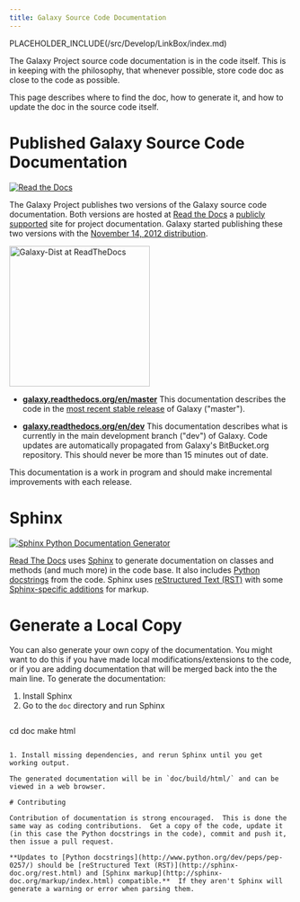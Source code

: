 ```yaml
---
title: Galaxy Source Code Documentation
---
```



PLACEHOLDER_INCLUDE(/src/Develop/LinkBox/index.md)

The Galaxy Project source code documentation is in the code itself.  This is in keeping with the philosophy, that whenever possible, store code doc as close to the code as possible.

This page describes where to find the doc, how to generate it, and how to update the doc in the source code itself.

# Published Galaxy Source Code Documentation

<div class='right'><a href='http://readthedocs.org'><img src="/src/images/Logos/ReadTheDocsLogo.png" alt="Read the Docs"  /></a></div>

The Galaxy Project publishes two versions of the Galaxy source code documentation.  Both versions are hosted at [Read the Docs](http://readthedocs.org) a [publicly supported](https://docs.readthedocs.org/en/latest/sponsors.html) site for project documentation.  Galaxy started publishing these two versions with the [November 14, 2012 distribution](/src/DevNewsBriefs/2012_11_14/index.md).

<div class='right'><a href='http://galaxy-dist.readthedocs.org'><img src="/src/images/NewsGraphics/2012_11_14_dist-readthedocs.png" alt="Galaxy-Dist at ReadTheDocs" width="250" /></a></div>

* **[galaxy.readthedocs.org/en/master](https://galaxy.readthedocs.org/en/master/)**
    This documentation describes the code in the [most recent stable release](/src/DevNewsBriefs/index.md) of Galaxy ("master").

* **[galaxy.readthedocs.org/en/dev](https://galaxy.readthedocs.org/en/dev/)**
    This documentation describes what is currently in the main development branch ("dev") of Galaxy.  Code updates are automatically propagated from Galaxy's BitBucket.org repository.  This should never be more than 15 minutes out of date.

This documentation is a work in program and should make incremental improvements with each release.

# Sphinx

<div class='right'><a href='http://sphinx-doc.org/'><img src="/src/images/Logos/SphinxLogo333.png" alt="Sphinx Python Documentation Generator"  /></a></div>

[Read The Docs](http://readthedocs.org) uses [Sphinx](http://sphinx-doc.org/) to generate documentation on classes and methods (and much more) in the code base.  It also includes [Python docstrings](http://www.python.org/dev/peps/pep-0257/) from the code.  Sphinx uses [reStructured Text (RST)](http://sphinx-doc.org/rest.html) with some [Sphinx-specific additions](http://sphinx-doc.org/markup/index.html) for markup.

# Generate a Local Copy

You can also generate your own copy of the documentation.  You might want to do this if you have made local modifications/extensions to the code, or if you are adding documentation that will be merged back into the the main line.  To generate the documentation:

1. Install Sphinx
1. Go to the `doc` directory and run Sphinx
    ```

cd doc
make html
```

1. Install missing dependencies, and rerun Sphinx until you get working output.

The generated documentation will be in `doc/build/html/` and can be viewed in a web browser.

# Contributing

Contribution of documentation is strong encouraged.  This is done the same way as coding contributions.  Get a copy of the code, update it (in this case the Python docstrings in the code), commit and push it, then issue a pull request.

**Updates to [Python docstrings](http://www.python.org/dev/peps/pep-0257/) should be [reStructured Text (RST)](http://sphinx-doc.org/rest.html) and [Sphinx markup](http://sphinx-doc.org/markup/index.html) compatible.**  If they aren't Sphinx will generate a warning or error when parsing them.
